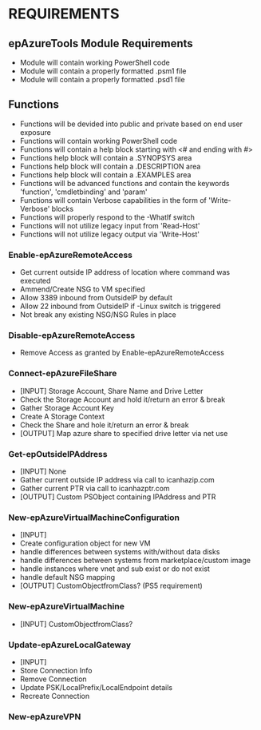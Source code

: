 # REQUIREMENTS

## epAzureTools Module Requirements

* Module will contain working PowerShell code
* Module will contain a properly formatted .psm1 file
* Module will contain a properly formatted .psd1 file

## Functions

* Functions will be devided into public and private based on end user exposure
* Functions will contain working PowerShell code
* Functions will contain a help block starting with <# and ending with #>
* Functions help block will contain a .SYNOPSYS area
* Functions help block will contain a .DESCRIPTION area
* Functions help block will contain a .EXAMPLES area
* Functions will be advanced functions and contain the keywords 'function', 'cmdletbinding' and 'param'
* Functions will contain Verbose capabilities in the form of 'Write-Verbose' blocks
* Functions will properly respond to the -WhatIf switch
* Functions will not utilize legacy input from 'Read-Host'
* Functions will not utilize legacy output via 'Write-Host'

### Enable-epAzureRemoteAccess
* Get current outside IP address of location where command was executed
* Ammend/Create NSG to VM specified
* Allow 3389 inbound from OutsideIP by default
* Allow 22 inbound from OutsideIP if -Linux switch is triggered
* Not break any existing NSG/NSG Rules in place

### Disable-epAzureRemoteAccess
* Remove Access as granted by Enable-epAzureRemoteAccess

### Connect-epAzureFileShare
* [INPUT] Storage Account, Share Name and Drive Letter
* Check the Storage Account and hold it/return an error & break
* Gather Storage Account Key
* Create A Storage Context
* Check the Share and hole it/return an error & break
* [OUTPUT] Map azure share to specified drive letter via net use

### Get-epOutsideIPAddress
* [INPUT] None
* Gather current outside IP address via call to icanhazip.com
* Gather current PTR via call to icanhazptr.com
* [OUTPUT] Custom PSObject containing IPAddress and PTR

### New-epAzureVirtualMachineConfiguration
* [INPUT]
* Create configuration object for new VM
* handle differences between systems with/without data disks
* handle differences between systems from marketplace/custom image
* handle instances where vnet and sub exist or do not exist
* handle default NSG mapping
* [OUTPUT] CustomObjectfromClass? (PS5 requirement)

### New-epAzureVirtualMachine
* [INPUT] CustomObjectfromClass?

### Update-epAzureLocalGateway
* [INPUT]
* Store Connection Info
* Remove Connection
* Update PSK/LocalPrefix/LocalEndpoint details
* Recreate Connection

### New-epAzureVPN